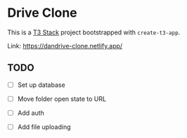 # Drive Clone

This is a [T3 Stack](https://create.t3.gg/) project bootstrapped with `create-t3-app`.

Link: https://dandrive-clone.netlify.app/

## TODO
- [ ] Set up database
- [ ] Move folder open state to URL
- [ ] Add auth
- [ ] Add file uploading


